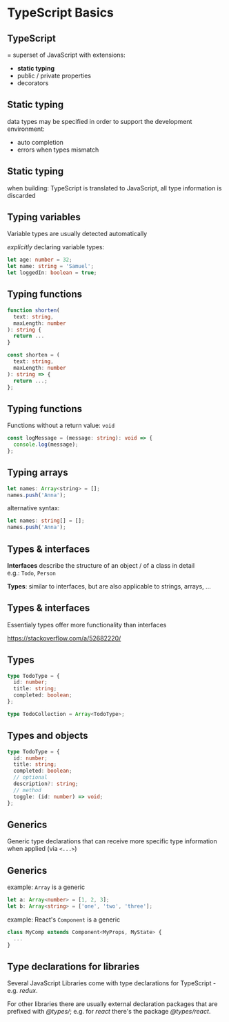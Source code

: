 # TypeScript Basics

## TypeScript

= superset of JavaScript with extensions:

- **static typing**
- public / private properties
- decorators

## Static typing

data types may be specified in order to support the development environment:

- auto completion
- errors when types mismatch

## Static typing

when building: TypeScript is translated to JavaScript, all type information is discarded

## Typing variables

Variable types are usually detected automatically

_explicitly_ declaring variable types:

```ts
let age: number = 32;
let name: string = 'Samuel';
let loggedIn: boolean = true;
```

## Typing functions

```ts
function shorten(
  text: string,
  maxLength: number
): string {
  return ...
}
```

```ts
const shorten = (
  text: string,
  maxLength: number
): string => {
  return ...;
};
```

## Typing functions

Functions without a return value: `void`

```ts
const logMessage = (message: string): void => {
  console.log(message);
};
```

## Typing arrays

```js
let names: Array<string> = [];
names.push('Anna');
```

alternative syntax:

```ts
let names: string[] = [];
names.push('Anna');
```

## Types & interfaces

**Interfaces** describe the structure of an object / of a class in detail  
e.g.: `Todo`, `Person`

**Types**: similar to interfaces, but are also applicable to strings, arrays, ...

## Types & interfaces

Essentialy types offer more functionality than interfaces

https://stackoverflow.com/a/52682220/

## Types

```ts
type TodoType = {
  id: number;
  title: string;
  completed: boolean;
};

type TodoCollection = Array<TodoType>;
```

## Types and objects

```ts
type TodoType = {
  id: number;
  title: string;
  completed: boolean;
  // optional
  description?: string;
  // method
  toggle: (id: number) => void;
};
```

## Generics

Generic type declarations that can receive more specific type information when applied (via `<...>`)

## Generics

example: `Array` is a generic

```ts
let a: Array<number> = [1, 2, 3];
let b: Array<string> = ['one', 'two', 'three'];
```

example: React's `Component` is a generic

```ts
class MyComp extends Component<MyProps, MyState> {
  ...
}
```

## Type declarations for libraries

Several JavaScript Libraries come with type declarations for TypeScript - e.g. _redux_.

For other libraries there are usually external declaration packages that are prefixed with _@types/_; e.g. for _react_ there's the package _@types/react_.
